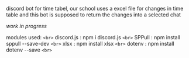 discord bot for time tabel, our school uses a excel file for changes in time table and this bot is supposed to return the changes into a selected chat

*work in progress*

modules used: `<br>`
discord.js : npm i discord.js `<br>`
SPPull : npm install sppull --save-dev `<br>`
xlsx : npm install xlsx `<br>`
dotenv : npm install dotenv --save `<br>`
